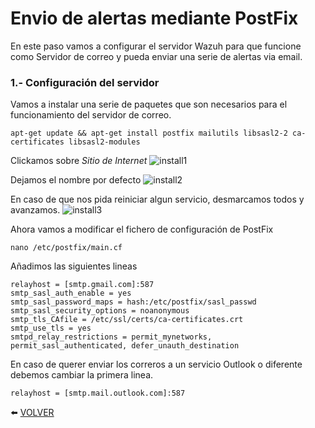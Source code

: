 # Envio de alertas mediante PostFix

En este paso vamos a configurar el servidor Wazuh para que funcione como Servidor de correo y pueda enviar una serie de alertas via email.

### 1.- Configuración del servidor

Vamos a instalar una serie de paquetes que son necesarios para el funcionamiento del servidor de correo.
```
apt-get update && apt-get install postfix mailutils libsasl2-2 ca-certificates libsasl2-modules
```

Clickamos sobre *Sitio de Internet*
![install1]()

Dejamos el nombre por defecto
![install2]()

En caso de que nos pida reiniciar algun servicio, desmarcamos todos y avanzamos.
![install3]()

Ahora vamos a modificar el fichero de configuración de PostFix
```
nano /etc/postfix/main.cf
```

Añadimos las siguientes lineas
```
relayhost = [smtp.gmail.com]:587
smtp_sasl_auth_enable = yes
smtp_sasl_password_maps = hash:/etc/postfix/sasl_passwd
smtp_sasl_security_options = noanonymous
smtp_tls_CAfile = /etc/ssl/certs/ca-certificates.crt
smtp_use_tls = yes
smtpd_relay_restrictions = permit_mynetworks, permit_sasl_authenticated, defer_unauth_destination
```
En caso de querer enviar los correros a un servicio Outlook o diferente debemos cambiar la primera linea.
```
relayhost = [smtp.mail.outlook.com]:587
```

:arrow_left: [VOLVER](https://github.com/kikeloppez/Wazuh-Monitoring)
